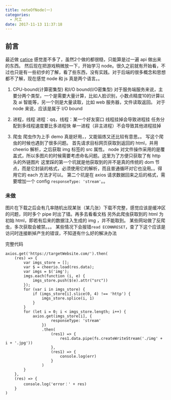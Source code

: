 ```yaml
---
title: noteOfNode(一)
categories:
  - 尺工
date: 2017-11-13 11:37:18
---
```

<p></p>
<!-- more -->

## 前言
最近做 [catice](yuicer.com/catice) 感觉差不多了，虽然2个做的都很糙，只能算是过一遍 api 做出来的东西。
然后现在把游戏稍微放一下，开始学习 node。很久之前就有开始看，不过也只是有一些初步的了解，看了些东西，没有实践。对于后端的很多概念和思想都不了解，现在感觉 node 和 js 真是两个语言。。

1. CPU-bound(计算密集型) 和I/O bound(I/O密集型)
对于服务端服务来说，主要分两个类型，一个是需要大量计算，比如人脸识别，小数点精度10的计算以及 ai 智能等，另一个则是大量读取，比如 web 服务器，文件读取返回。
对于 node 来说，应该是属于 I/O bound

2. 进程，线程
进程：qq，线程：某一个好友窗口
线程挂掉会导致进程挂
任务分配到多线程速度要比多进程快
单一进程（非主进程）不会导致其他进程挂掉


3. 爬虫
爬虫作为上手 demo 真是好用，，又能锻炼又还比较有意思。。
写这个爬虫的时候也遇到了很多问题。
首先请求目标网页获取到返回的 html，并用 cheerio 解析，之后获取 img 标签的 src 属性。
node 对文件操作采用的是覆盖式，所以多图片的时候需要考虑命名问题。这里为了方便只获取了有 http 头的外链图片
这里踩的第一个坑就是他获取到的并不是真的传统的 dom 节点，而是它封装的格式，必须使用它的解析，而且普通循环对它也没用。。得用它的 each 方法才可以。
第二个坑是在 axios 请求数据回来之后的格式，需要增加一个 config `responseType: 'stream'`。。

### 未做
图片在下载之后会有几率随机出现某张（某几张）下载不完整，感觉应该是缓冲区的问题，同时多个 pipe 时出了错。再多去看看文档
另外此爬虫获取到的 html 为初始 html，即若有后来的数据注入生成的 img ，并不能取到。
某些网站做了反爬虫，多次获取会被禁。。。
某些情况下会报错`read ECONNRESET`，查了下这个应该是访问时连接断掉产生的错误，不知道有什么好的解决办法



完整代码
```
axios.get('https://targetWebsite.com/').then(
    (res) => {
        var imgs_store = [];
        var $ = cheerio.load(res.data);
        var imgs = $('img');
        imgs.each(function (i, e) {
            imgs_store.push($(e).attr("src"))
        });
        for (var i in imgs_store) {
            if (imgs_store[i].slice(0, 4) !== 'http') {
                imgs_store.splice(i, 1)
            }
        }
        for (let i = 0; i < imgs_store.length; i++) {
            axios.get(imgs_store[i], {
                    responseType: 'stream'
                })
                .then(
                    (res1) => {
                        res1.data.pipe(fs.createWriteStream('./img' + i + '.jpg'))
                    },
                    (res1) => {
                        console.log(err)
                    }
                )
        }
    },
    (res) => {
        console.log('error：' + res)
    }
)
```


